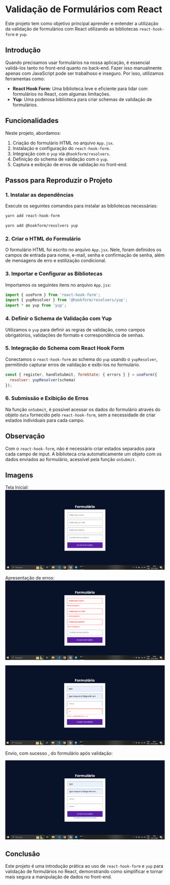 # Validação de Formulários com React

Este projeto tem como objetivo principal aprender e entender a utilização da validação de formulários com React utilizando as bibliotecas `react-hook-form` e `yup`.

## Introdução

Quando precisamos usar formulários na nossa aplicação, é essencial validá-los tanto no front-end quanto no back-end. Fazer isso manualmente apenas com JavaScript pode ser trabalhoso e inseguro. Por isso, utilizamos ferramentas como:

- **React Hook Form**: Uma biblioteca leve e eficiente para lidar com formulários no React, com algumas limitações.
- **Yup**: Uma poderosa biblioteca para criar schemas de validação de formulários.

## Funcionalidades

Neste projeto, abordamos:
1. Criação do formulário HTML no arquivo `App.jsx`.
2. Instalação e configuração do `react-hook-form`.
3. Integração com o `yup` via `@hookform/resolvers`.
4. Definição do schema de validação com o `yup`.
5. Captura e exibição de erros de validação no front-end.

## Passos para Reproduzir o Projeto

### 1. Instalar as dependências

Execute os seguintes comandos para instalar as bibliotecas necessárias:

```bash
yarn add react-hook-form
```

```bash
yarn add @hookform/resolvers yup
```

### 2. Criar o HTML do Formulário

O formulário HTML foi escrito no arquivo `App.jsx`. Nele, foram definidos os campos de entrada para nome, e-mail, senha e confirmação de senha, além de mensagens de erro e estilização condicional.

### 3. Importar e Configurar as Bibliotecas

Importamos os seguintes itens no arquivo `App.jsx`:

```javascript
import { useForm } from 'react-hook-form';
import { yupResolver } from '@hookform/resolvers/yup';
import * as yup from 'yup';
```

### 4. Definir o Schema de Validação com Yup

Utilizamos o `yup` para definir as regras de validação, como campos obrigatórios, validações de formato e correspondência de senhas.

### 5. Integração do Schema com React Hook Form

Conectamos o `react-hook-form` ao schema do `yup` usando o `yupResolver`, permitindo capturar erros de validação e exibi-los no formulário.

```javascript
const { register, handleSubmit, formState: { errors } } = useForm({
  resolver: yupResolver(schema)
});
```

### 6. Submissão e Exibição de Erros

Na função `onSubmit`, é possível acessar os dados do formulário através do objeto `data` fornecido pelo `react-hook-form`, sem a necessidade de criar estados individuais para cada campo.

## Observação

Com o `react-hook-form`, não é necessário criar estados separados para cada campo de input. A biblioteca cria automaticamente um objeto com os dados enviados ao formulário, acessível pela função `onSubmit`.

## Imagens

Tela Inicial:
![Formulário](./src/assets/Captura%20de%20Tela%20(47).png)

Apresentação de erros:
![Formulário](./src/assets/Captura%20de%20Tela%20(48).png)

![Formulário](./src/assets/Captura%20de%20Tela%20(49).png)

Envio, com sucesso , do formulário após validação:

![Formulário](./src/assets/Captura%20de%20Tela%20(50).png)


## Conclusão

Este projeto é uma introdução prática ao uso de `react-hook-form` e `yup` para validação de formulários no React, demonstrando como simplificar e tornar mais segura a manipulação de dados no front-end.
